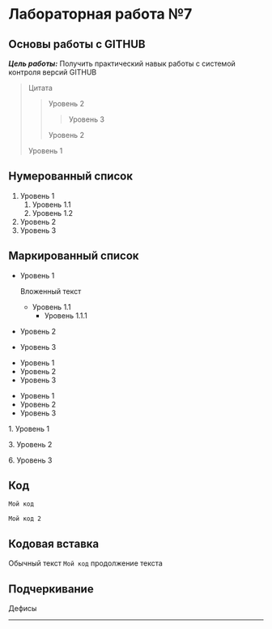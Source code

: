 # Лабораторная работа №7

## Основы работы с GITHUB

***Цель работы:*** Получить практический навык работы с системой контроля версий GITHUB

>Цитата
>> Уровень 2
>>> Уровень 3
>>
>> Уровень 2
>
> Уровень 1

## Нумерованный список

1. Уровень 1
   1. Уровень 1.1
   2. Уровень 1.2
3. Уровень 2
4. Уровень 3

## Маркированный список

* Уровень 1

   Вложенный текст
   * Уровень 1.1
      * Уровень 1.1.1
* Уровень 2
* Уровень 3

+ Уровень 1
+ Уровень 2
+ Уровень 3

- Уровень 1
- Уровень 2
- Уровень 3

1\. Уровень 1

3\. Уровень 2

6\. Уровень 3

## Код

```javascript
Мой код
```


    Мой код 2

## Кодовая вставка

Обычный текст `Мой код` продолжение текста

## Подчеркивание

Дефисы

---
